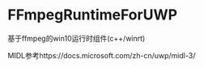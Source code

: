﻿# FFmpegRuntimeForUWP
基于ffmpeg的win10运行时组件(c++/winrt)

MIDL参考https://docs.microsoft.com/zh-cn/uwp/midl-3/
